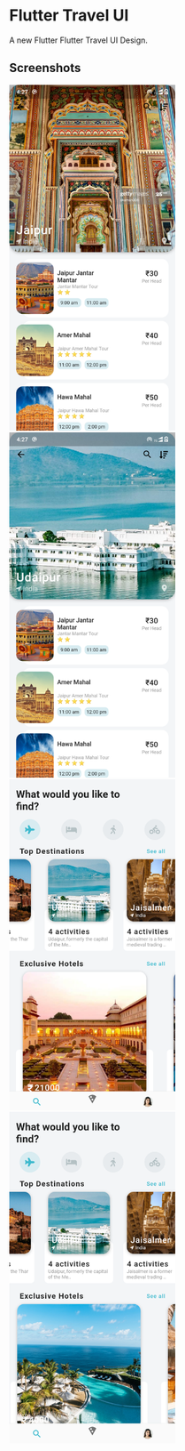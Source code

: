 # Flutter Travel UI

A new Flutter Flutter Travel UI Design.

## Screenshots

<img src="https://github.com/Hemantkumawat/travel-ui/blob/master/assets/img1.png" width="300">
<img src="https://github.com/Hemantkumawat/travel-ui/blob/master/assets/img2.png" width="300">
<img src="https://github.com/Hemantkumawat/travel-ui/blob/master/assets/img3.png" width="300">
<img src="https://github.com/Hemantkumawat/travel-ui/blob/master/assets/img4.png" width="300">